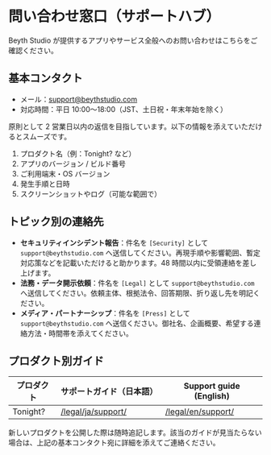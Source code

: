 # 問い合わせ窓口（サポートハブ）

Beyth Studio が提供するアプリやサービス全般へのお問い合わせはこちらをご確認ください。

## 基本コンタクト
- メール：support@beythstudio.com
- 対応時間：平日 10:00〜18:00（JST、土日祝・年末年始を除く）

原則として 2 営業日以内の返信を目指しています。以下の情報を添えていただけるとスムーズです。

1. プロダクト名（例：Tonight? など）
2. アプリのバージョン / ビルド番号
3. ご利用端末・OS バージョン
4. 発生手順と日時
5. スクリーンショットやログ（可能な範囲で）

## トピック別の連絡先
- **セキュリティインシデント報告**：件名を `[Security]` として `support@beythstudio.com` へ送信してください。再現手順や影響範囲、暫定対応策などを記載いただけると助かります。48 時間以内に受領連絡を差し上げます。
- **法務・データ開示依頼**：件名を `[Legal]` として `support@beythstudio.com` へ送信してください。依頼主体、根拠法令、回答期限、折り返し先を明記ください。
- **メディア・パートナーシップ**：件名を `[Press]` として `support@beythstudio.com` へ送信ください。御社名、企画概要、希望する連絡方法・時間帯を添えてください。

## プロダクト別ガイド
| プロダクト | サポートガイド（日本語） | Support guide (English) |
| --- | --- | --- |
| Tonight? | [/legal/ja/support/](/legal/ja/support/) | [/legal/en/support/](/legal/en/support/) |

新しいプロダクトを公開した際は随時追記します。該当のガイドが見当たらない場合は、上記の基本コンタクト宛に詳細を添えてご連絡ください。
